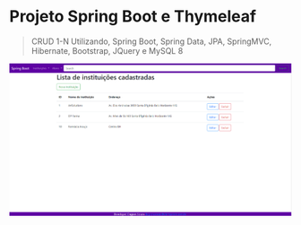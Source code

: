 # Projeto Spring Boot e Thymeleaf

> CRUD 1-N Utilizando, Spring Boot, Spring Data, JPA, SpringMVC, Hibernate, Bootstrap, JQuery e MySQL 8
  
  <img src="A4SolutionsSpringBoot/src/main/resources/static/images/screen.png">
